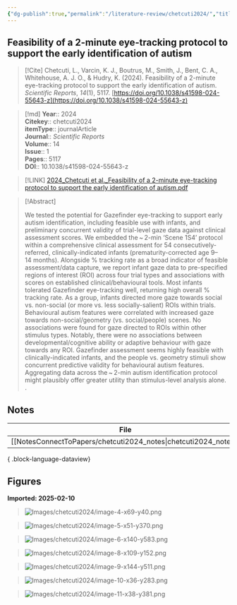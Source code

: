```yaml
---
{"dg-publish":true,"permalink":"/literature-review/chetcuti2024/","title":"Feasibility of a 2-minute eye-tracking protocol to support the early identification of autism","tags":["Disability","Risk","factors","EyeTracking"]}
---
```



## Feasibility of a 2-minute eye-tracking protocol to support the early identification of autism

> [!Cite]
> Chetcuti, L., Varcin, K. J., Boutrus, M., Smith, J., Bent, C. A., Whitehouse, A. J. O., & Hudry, K. (2024). Feasibility of a 2-minute eye-tracking protocol to support the early identification of autism. _Scientific Reports_, _14_(1), 5117. [https://doi.org/10.1038/s41598-024-55643-z](https://doi.org/10.1038/s41598-024-55643-z)


>[!md]
> **Year**:: 2024   
> **Citekey**:: chetcuti2024  
> **itemType**:: journalArticle  
> **Journal**:: *Scientific Reports*  
> **Volume**:: 14  
> **Issue**:: 1   
> **Pages**:: 5117  
> **DOI**:: 10.1038/s41598-024-55643-z    

> [!LINK] 
> [2024_Chetcuti et al._Feasibility of a 2-minute eye-tracking protocol to support the early identification of autism.pdf](zotero://select/library/items/FYFRTX9L)

> [!Abstract]
>
> We tested the potential for Gazefinder eye-tracking to support early autism identification, including feasible use with infants, and preliminary concurrent validity of trial-level gaze data against clinical assessment scores. We embedded the ~ 2-min ‘Scene 1S4’ protocol within a comprehensive clinical assessment for 54 consecutively-referred, clinically-indicated infants (prematurity-corrected age 9–14 months). Alongside % tracking rate as a broad indicator of feasible assessment/data capture, we report infant gaze data to pre-specified regions of interest (ROI) across four trial types and associations with scores on established clinical/behavioural tools. Most infants tolerated Gazefinder eye-tracking well, returning high overall % tracking rate. As a group, infants directed more gaze towards social vs. non-social (or more vs. less socially-salient) ROIs within trials. Behavioural autism features were correlated with increased gaze towards non-social/geometry (vs. social/people) scenes. No associations were found for gaze directed to ROIs within other stimulus types. Notably, there were no associations between developmental/cognitive ability or adaptive behaviour with gaze towards any ROI. Gazefinder assessment seems highly feasible with clinically-indicated infants, and the people vs. geometry stimuli show concurrent predictive validity for behavioural autism features. Aggregating data across the ~ 2-min autism identification protocol might plausibly offer greater utility than stimulus-level analysis alone.
>.
> 


## Notes

| File                                                               | file.name          |
| ------------------------------------------------------------------ | ------------------ |
| [[NotesConnectToPapers/chetcuti2024_notes\|chetcuti2024_notes]] | chetcuti2024_notes |

{ .block-language-dataview}


## Figures

**Imported: 2025-02-10**

> ![Images/chetcuti2024/image-4-x69-y40.png](/img/user/Images/chetcuti2024/image-4-x69-y40.png)

> ![Images/chetcuti2024/image-5-x51-y370.png](/img/user/Images/chetcuti2024/image-5-x51-y370.png)

> ![Images/chetcuti2024/image-6-x140-y583.png](/img/user/Images/chetcuti2024/image-6-x140-y583.png)

> ![Images/chetcuti2024/image-8-x109-y152.png](/img/user/Images/chetcuti2024/image-8-x109-y152.png)

> ![Images/chetcuti2024/image-9-x144-y511.png](/img/user/Images/chetcuti2024/image-9-x144-y511.png)

> ![Images/chetcuti2024/image-10-x36-y283.png](/img/user/Images/chetcuti2024/image-10-x36-y283.png)

> ![Images/chetcuti2024/image-11-x38-y381.png](/img/user/Images/chetcuti2024/image-11-x38-y381.png)